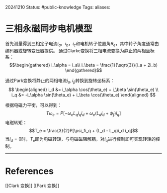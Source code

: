 20241210
Status: #public-knowledge
Tags: 
aliases: 
# 三相永磁同步电机模型
首先测量得到三相定子电流$i_a$，$i_b$，$i_c$和电机转子位置角$\theta_e$，其中转子角度通常由编码器或旋转变压器提供。
通过Clarke变换将三相电流变换为静止的两相坐标系：
$$\begin{gathered}
i_\alpha = i_a\\
i_\beta = \frac{1}{\sqrt{3}}(i_a + 2i_b)
\end{gathered}$$

通过Park变换将静止的两相电流$i_\alpha,i_\beta$转换到旋转坐标系：
$$
\begin{aligned}
i_d &= i_\alpha \cos(\theta_e) + i_\beta \sin(\theta_e) \\
i_q &= -i_\alpha \sin(\theta_e) + i_\beta \cos(\theta_e)
\end{aligned}
$$

根据电磁力平衡，可以得到：
$$T \omega_e = P \left[ -\omega_e L_q i_q i_d + \omega_e \left( L_d i_d + \psi_f \right) i_q \right]
$$
电磁转矩：$$T_e = \frac{3}{2}P[\psi_fi_q + (L_d - L_q)i_d i_q]$$
当$i_d =0$时，$T_e$即为电磁转矩，与电磁磁阻解耦，对$i_q$进行控制即可实现转矩的控制。


---
# References
[[Clark 变换]]
[[Park 变换]]